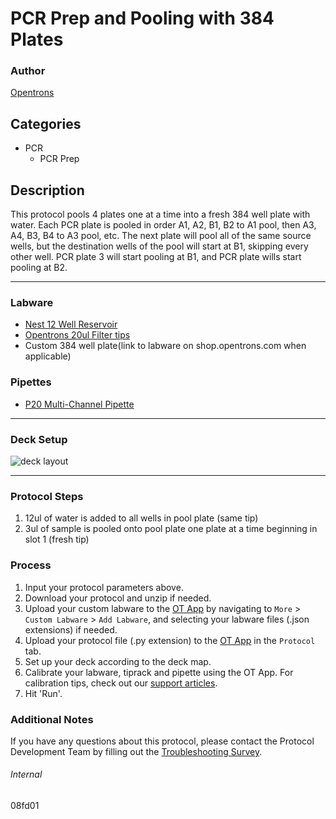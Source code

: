 # PCR Prep and Pooling with 384 Plates


### Author
[Opentrons](https://opentrons.com/)


## Categories
* PCR
	* PCR Prep

## Description
This protocol pools 4 plates one at a time into a fresh 384 well plate with water. Each PCR plate is pooled in order A1, A2, B1, B2 to A1 pool, then A3, A4, B3, B4 to A3 pool, etc. The next plate will pool all of the same source wells, but the destination wells of the pool will start at B1, skipping every other well. PCR plate 3 will start pooling at B1, and PCR plate wills start pooling at B2.

---

### Labware
* [Nest 12 Well Reservoir](https://shop.opentrons.com/consumables/)
* [Opentrons 20ul Filter tips](https://shop.opentrons.com/universal-filter-tips/)
* Custom 384 well plate(link to labware on shop.opentrons.com when applicable)

### Pipettes
* [P20 Multi-Channel Pipette](https://shop.opentrons.com/8-channel-electronic-pipette/)


---

### Deck Setup
![deck layout](https://opentrons-protocol-library-website.s3.amazonaws.com/custom-README-images/08fd01/Screen+Shot+2022-09-06+at+11.53.06+AM.png)


---

### Protocol Steps
1. 12ul of water is added to all wells in pool plate (same tip)
2. 3ul of sample is pooled onto pool plate one plate at a time beginning in slot 1 (fresh tip)

### Process
1. Input your protocol parameters above.
2. Download your protocol and unzip if needed.
3. Upload your custom labware to the [OT App](https://opentrons.com/ot-app) by navigating to `More` > `Custom Labware` > `Add Labware`, and selecting your labware files (.json extensions) if needed.
4. Upload your protocol file (.py extension) to the [OT App](https://opentrons.com/ot-app) in the `Protocol` tab.
5. Set up your deck according to the deck map.
6. Calibrate your labware, tiprack and pipette using the OT App. For calibration tips, check out our [support articles](https://support.opentrons.com/en/collections/1559720-guide-for-getting-started-with-the-ot-2).
7. Hit 'Run'.

### Additional Notes
If you have any questions about this protocol, please contact the Protocol Development Team by filling out the [Troubleshooting Survey](https://protocol-troubleshooting.paperform.co/).

###### Internal
08fd01
